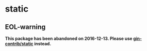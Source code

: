 # static

## EOL-warning

**This package has been abandoned on 2016-12-13. Please use [gin-contrib/static](https://github.com/gin-contrib/static) instead.**
